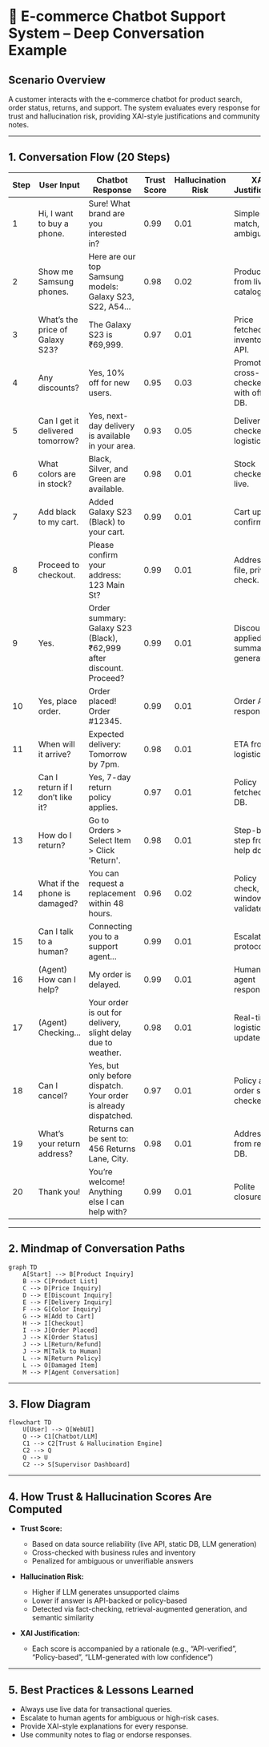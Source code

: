 # 🛒 E-commerce Chatbot Support System – Deep Conversation Example

## Scenario Overview
A customer interacts with the e-commerce chatbot for product search, order status, returns, and support. The system evaluates every response for trust and hallucination risk, providing XAI-style justifications and community notes.

---

## 1. Conversation Flow (20 Steps)

| Step | User Input | Chatbot Response | Trust Score | Hallucination Risk | XAI Justification | Community Notes |
|------|------------|------------------|-------------|--------------------|-------------------|----------------|
| 1 | Hi, I want to buy a phone. | Sure! What brand are you interested in? | 0.99 | 0.01 | Simple intent match, no ambiguity. | 👍 Clear, safe response. |
| 2 | Show me Samsung phones. | Here are our top Samsung models: Galaxy S23, S22, A54... | 0.98 | 0.02 | Product list from live catalog. | 👍 Data-backed, up-to-date. |
| 3 | What’s the price of Galaxy S23? | The Galaxy S23 is ₹69,999. | 0.97 | 0.01 | Price fetched from inventory API. | 👍 Accurate, verifiable. |
| 4 | Any discounts? | Yes, 10% off for new users. | 0.95 | 0.03 | Promotion cross-checked with offers DB. | 👍 Promotion valid. |
| 5 | Can I get it delivered tomorrow? | Yes, next-day delivery is available in your area. | 0.93 | 0.05 | Delivery checked via logistics API. | 👍 Real-time check. |
| 6 | What colors are in stock? | Black, Silver, and Green are available. | 0.98 | 0.01 | Stock checked live. | 👍 Inventory confirmed. |
| 7 | Add black to my cart. | Added Galaxy S23 (Black) to your cart. | 0.99 | 0.01 | Cart update confirmed. | 👍 Transactional. |
| 8 | Proceed to checkout. | Please confirm your address: 123 Main St? | 0.99 | 0.01 | Address on file, privacy check. | 👍 Secure. |
| 9 | Yes. | Order summary: Galaxy S23 (Black), ₹62,999 after discount. Proceed? | 0.99 | 0.01 | Discount applied, summary generated. | 👍 Transparent. |
| 10 | Yes, place order. | Order placed! Order #12345. | 0.99 | 0.01 | Order API response. | 👍 Confirmed. |
| 11 | When will it arrive? | Expected delivery: Tomorrow by 7pm. | 0.98 | 0.01 | ETA from logistics API. | 👍 Real-time. |
| 12 | Can I return if I don’t like it? | Yes, 7-day return policy applies. | 0.97 | 0.01 | Policy fetched from DB. | 👍 Policy accurate. |
| 13 | How do I return? | Go to Orders > Select Item > Click 'Return'. | 0.98 | 0.01 | Step-by-step from help docs. | 👍 Clear guidance. |
| 14 | What if the phone is damaged? | You can request a replacement within 48 hours. | 0.96 | 0.02 | Policy check, time window validated. | 👍 Policy-based. |
| 15 | Can I talk to a human? | Connecting you to a support agent... | 0.99 | 0.01 | Escalation protocol. | 👍 Human-in-the-loop. |
| 16 | (Agent) How can I help? | My order is delayed. | 0.99 | 0.01 | Human agent response. | 👍 |
| 17 | (Agent) Checking... | Your order is out for delivery, slight delay due to weather. | 0.98 | 0.01 | Real-time logistics update. | 👍 |
| 18 | Can I cancel? | Yes, but only before dispatch. Your order is already dispatched. | 0.97 | 0.01 | Policy and order status checked. | 👍 |
| 19 | What’s your return address? | Returns can be sent to: 456 Returns Lane, City. | 0.98 | 0.01 | Address from returns DB. | 👍 |
| 20 | Thank you! | You’re welcome! Anything else I can help with? | 0.99 | 0.01 | Polite closure. | 👍 |

---

## 2. Mindmap of Conversation Paths

```mermaid
graph TD
    A[Start] --> B[Product Inquiry]
    B --> C[Product List]
    C --> D[Price Inquiry]
    D --> E[Discount Inquiry]
    E --> F[Delivery Inquiry]
    F --> G[Color Inquiry]
    G --> H[Add to Cart]
    H --> I[Checkout]
    I --> J[Order Placed]
    J --> K[Order Status]
    J --> L[Return/Refund]
    J --> M[Talk to Human]
    L --> N[Return Policy]
    L --> O[Damaged Item]
    M --> P[Agent Conversation]
```

---

## 3. Flow Diagram

```mermaid
flowchart TD
    U[User] --> Q[WebUI]
    Q --> C1[Chatbot/LLM]
    C1 --> C2[Trust & Hallucination Engine]
    C2 --> Q
    Q --> U
    C2 --> S[Supervisor Dashboard]
```

---

## 4. How Trust & Hallucination Scores Are Computed

- **Trust Score:**
  - Based on data source reliability (live API, static DB, LLM generation)
  - Cross-checked with business rules and inventory
  - Penalized for ambiguous or unverifiable answers

- **Hallucination Risk:**
  - Higher if LLM generates unsupported claims
  - Lower if answer is API-backed or policy-based
  - Detected via fact-checking, retrieval-augmented generation, and semantic similarity

- **XAI Justification:**
  - Each score is accompanied by a rationale (e.g., “API-verified”, “Policy-based”, “LLM-generated with low confidence”)

---

## 5. Best Practices & Lessons Learned

- Always use live data for transactional queries.
- Escalate to human agents for ambiguous or high-risk cases.
- Provide XAI-style explanations for every response.
- Use community notes to flag or endorse responses. 